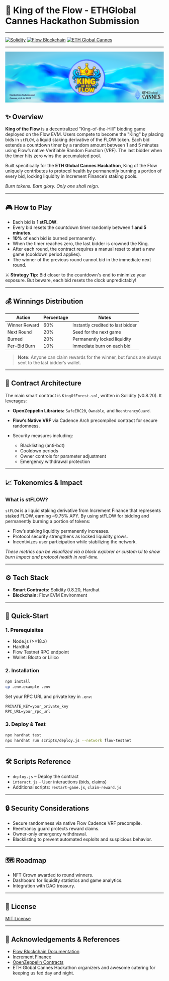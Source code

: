 # 👑 King of the Flow - ETHGlobal Cannes Hackathon Submission
---
[![Solidity](https://img.shields.io/badge/Solidity-0.8.20-blue)](https://docs.soliditylang.org/)
[![Flow Blockchain](https://img.shields.io/badge/Blockchain-Flow-brightgreen)](https://developers.flow.com/build/flow)
[![ETH Global Cannes](https://img.shields.io/badge/ETH%20Global-Cannes%20Hackathon-orange)](https://ethglobal.com/)

---

![Banner](assets/Banner2.png)

## ✨ Overview

**King of the Flow** is a decentralized "King-of-the-Hill" bidding game deployed on the Flow EVM. Users compete to become the "King" by placing bids in `stFLOW`, a liquid staking derivative of the FLOW token. Each bid extends a countdown timer by a random amount between 1 and 5 minutes using Flow’s native Verifiable Random Function (VRF). The last bidder when the timer hits zero wins the accumulated pool.

Built specifically for the **ETH Global Cannes Hackathon**, King of the Flow uniquely contributes to protocol health by permanently burning a portion of every bid, locking liquidity in Increment Finance’s staking pools.

*Burn tokens. Earn glory. Only one shall reign.*

---

## 🎮 How to Play

* Each bid is **1 stFLOW**.
* Every bid resets the countdown timer randomly between **1 and 5 minutes**.
* **10%** of each bid is burned permanently.
* When the timer reaches zero, the last bidder is crowned the King.
* After each round, the contract requires a manual reset to start a new game (cooldown period applies).
* The winner of the previous round cannot bid in the immediate next round.

⚔️ **Strategy Tip:** Bid closer to the countdown's end to minimize your exposure. But beware, each bid resets the clock unpredictably!

---

## 💰 Winnings Distribution

| Action        | Percentage | Notes                             |
| ------------- | ---------- | --------------------------------- |
| Winner Reward | 60%        | Instantly credited to last bidder |
| Next Round    | 20%        | Seed for the next game            |
| Burned        | 20%        | Permanently locked liquidity      |
| Per-Bid Burn  | 10%        | Immediate burn on each bid        |

> **Note:** Anyone can claim rewards for the winner, but funds are always sent to the last bidder’s wallet.

---

## 🔐 Contract Architecture

The main smart contract is `KingOfForest.sol`, written in Solidity (v0.8.20). It leverages:

* **OpenZeppelin Libraries:** `SafeERC20`, `Ownable`, and `ReentrancyGuard`.
* **Flow’s Native VRF** via Cadence Arch precompiled contract for secure randomness.
* Security measures including:

  * Blacklisting (anti-bot)
  * Cooldown periods
  * Owner controls for parameter adjustment
  * Emergency withdrawal protection

---

## 📈 Tokenomics & Impact

### What is stFLOW?

`stFLOW` is a liquid staking derivative from Increment Finance that represents staked FLOW, earning \~9.75% APY. By using stFLOW for bidding and permanently burning a portion of tokens:

* Flow’s staking liquidity permanently increases.
* Protocol security strengthens as locked liquidity grows.
* Incentivizes user participation while stabilizing the network.

*These metrics can be visualized via a block explorer or custom UI to show burn impact and protocol health in real-time.*

---

## ⚙️ Tech Stack

* **Smart Contracts:** Solidity 0.8.20, Hardhat
* **Blockchain:** Flow EVM Environment

---

## 🚀 Quick-Start

### 1. Prerequisites

* Node.js (>=18.x)
* Hardhat
* Flow Testnet RPC endpoint
* Wallet: Blocto or Lilico

### 2. Installation

```bash
npm install
cp .env.example .env
```

Set your RPC URL and private key in `.env`:

```env
PRIVATE_KEY=your_private_key
RPC_URL=your_rpc_url
```

### 3. Deploy & Test

```bash
npx hardhat test
npx hardhat run scripts/deploy.js --network flow-testnet
```

---

## 🛠 Scripts Reference

* `deploy.js` – Deploy the contract
* `interact.js` – User interactions (bids, claims)
* Additional scripts: `restart-game.js`, `claim-reward.js`

---

## 🔒 Security Considerations

* Secure randomness via native Flow Cadence VRF precompile.
* Reentrancy guard protects reward claims.
* Owner-only emergency withdrawal.
* Blacklisting to prevent automated exploits and suspicious behavior.

---

## 🗺 Roadmap

* NFT Crown awarded to round winners.
* Dashboard for liquidity statistics and game analytics.
* Integration with DAO treasury.

---

## 📄 License

[MIT License](LICENSE)

---

## 🙏 Acknowledgements & References

* [Flow Blockchain Documentation](https://developers.flow.com/build/flow)
* [Increment Finance](https://increment.fi)
* [OpenZeppelin Contracts](https://openzeppelin.com/contracts)
* ETH Global Cannes Hackathon organizers and awesome catering for keeping us fed day and night.